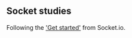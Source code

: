 ## Socket studies

Following the ['Get started'](https://socket.io/get-started/chat) from Socket.io.
